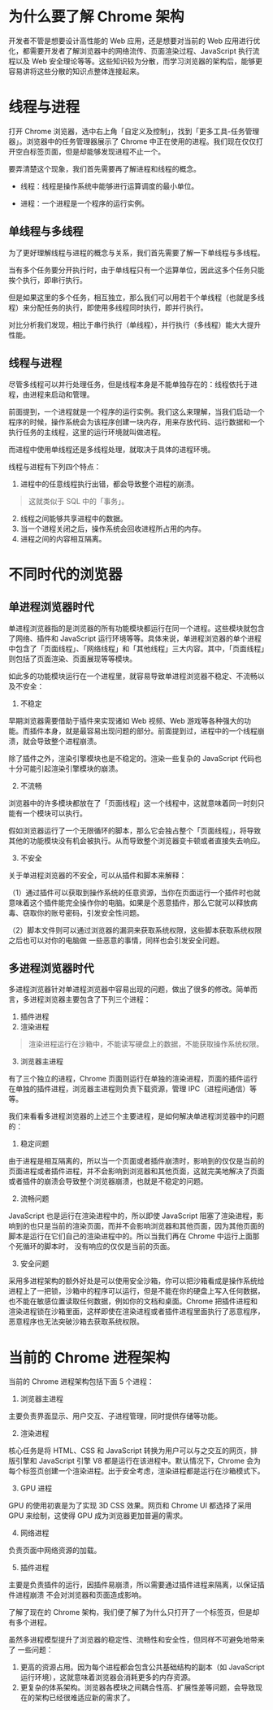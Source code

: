 # 为什么要了解 Chrome 架构

开发者不管是想要设计高性能的 Web 应用，还是想要对当前的 Web 应用进行优化，都需要开发者了解浏览器中的网络流传、页面渲染过程、JavaScript 执行流程以及 Web 安全理论等等。这些知识较为分散，而学习浏览器的架构后，能够更容易讲将这些分散的知识点整体连接起来。

# 线程与进程

打开 Chrome 浏览器，选中右上角「自定义及控制」，找到「更多工具-任务管理器」。浏览器中的任务管理器展示了 Chrome 中正在使用的进程。我们现在仅仅打开空白标签页面，但是却能够发现进程不止一个。

要弄清楚这个现象，我们首先需要再了解进程和线程的概念。

+ 线程：线程是操作系统中能够进行运算调度的最小单位。

+ 进程：一个进程是一个程序的运行实例。

## 单线程与多线程

为了更好理解线程与进程的概念与关系，我们首先需要了解一下单线程与多线程。

当有多个任务要分开执行时，由于单线程只有一个运算单位，因此这多个任务只能挨个执行，即串行执行。

但是如果这里的多个任务，相互独立，那么我们可以用若干个单线程（也就是多线程）来分配任务的执行，即使用多线程同时执行，即并行执行。

对比分析我们发现，相比于串行执行（单线程），并行执行（多线程）能大大提升性能。

## 线程与进程

尽管多线程可以并行处理任务，但是线程本身是不能单独存在的：线程依托于进程，由进程来启动和管理。

前面提到，一个进程就是⼀个程序的运⾏实例。我们这么来理解，当我们启动⼀个程序的时候，操作系统会为该程序创建⼀块内存，用来存放代码、运行数据和⼀个执行任务的主线程，这里的运行环境就叫做进程。

而进程中使用单线程还是多线程处理，就取决于具体的进程环境。

线程与进程有下列四个特点：

1. 进程中的任意线程执行出错，都会导致整个进程的崩溃。

> 这就类似于 SQL 中的「事务」。

2. 线程之间能够共享进程中的数据。
3. 当⼀个进程关闭之后，操作系统会回收进程所占用的内存。
4. 进程之间的内容相互隔离。

# 不同时代的浏览器

## 单进程浏览器时代

单进程浏览器指的是浏览器的所有功能模块都运行在同一个进程。这些模块就包含了网络、插件和 JavaScript 运行环境等等。具体来说，单进程浏览器的单个进程中包含了「页面线程」、「网络线程」和「其他线程」三大内容。其中，「页面线程」则包括了页面渲染、页面展现等等模块。

如此多的功能模块运⾏在⼀个进程⾥，就容易导致单进程浏览器不稳定、不流畅以及不安全：

1. 不稳定

早期浏览器需要借助于插件来实现诸如 Web 视频、Web 游戏等各种强⼤的功能。而插件本身，就是最容易出现问题的部分。前面提到过，进程中的一个线程崩溃，就会导致整个进程崩溃。

除了插件之外，渲染引擎模块也是不稳定的。渲染一些复杂的 JavaScript 代码也十分可能引起渲染引擎模块的崩溃。

2. 不流畅

浏览器中的许多模块都放在了「页面线程」这一个线程中，这就意味着同一时刻只能有一个模块可以执行。

假如浏览器运行了一个无限循环的脚本，那么它会独占整个「页面线程」，将导致其他的功能模块没有机会被执⾏。从而导致整个浏览器变卡顿或者直接失去响应。

3. 不安全

关于单进程浏览器的不安全，可以从插件和脚本来解释：

（1）通过插件可以获取到操作系统的任意资源，当你在页面运⾏⼀个插件时也就意味着这个插件能完全操作你的电脑。如果是个恶意插件，那么它就可以释放病毒、窃取你的账号密码，引发安全性问题。

（2）脚本文件则可以通过浏览器的漏洞来获取系统权限，这些脚本获取系统权限之后也可以对你的电脑做 ⼀些恶意的事情，同样也会引发安全问题。

## 多进程浏览器时代

多进程浏览器针对单进程浏览器中容易出现的问题，做出了很多的修改。简单而言，多进程浏览器主要包含了下列三个进程：

1. 插件进程
2. 渲染进程

> 渲染进程运行在沙箱中，不能读写硬盘上的数据，不能获取操作系统权限。

3. 浏览器主进程

有了三个独立的进程，Chrome 页面则运行在单独的渲染进程，页面的插件运行在单独的插件进程，浏览器主进程则负责下载资源，管理 IPC（进程间通信）等等。

我们来看看多进程浏览器的上述三个主要进程，是如何解决单进程浏览器中的问题的：

1. 稳定问题

由于进程是相互隔离的，所以当⼀个⻚⾯或者插件崩溃时，影响到的仅仅是当前的页面进程或者插件进程，并不会影响到浏览器和其他页面，这就完美地解决了⻚⾯或者插件的崩溃会导致整个浏览器崩溃，也就是不稳定的问题。

2. 流畅问题

JavaScript 也是运⾏在渲染进程中的，所以即使 JavaScript 阻塞了渲染进程，影响到的也只是当前的渲染页面，而并不会影响浏览器和其他页面，因为其他页面的脚本是运行在它们自己的渲染进程中的。所以当我们再在 Chrome 中运行上面那个死循环的脚本时， 没有响应的仅仅是当前的⻚⾯。

3. 安全问题

采⽤多进程架构的额外好处是可以使⽤安全沙箱，你可以把沙箱看成是操作系统给进程上了⼀把锁，沙箱中的程序可以运行，但是不能在你的硬盘上写⼊任何数据，也不能在敏感位置读取任何数据，例如你的文档和桌⾯。Chrome 把插件进程和渲染进程锁在沙箱里面，这样即使在渲染进程或者插件进程里面执行了恶意程序，恶意程序也⽆法突破沙箱去获取系统权限。

# 当前的 Chrome 进程架构

当前的 Chrome 进程架构包括下面 5 个进程：

1. 浏览器主进程

主要负责界面显示、用户交互、⼦进程管理，同时提供存储等功能。

2. 渲染进程

核⼼任务是将 HTML、CSS 和 JavaScript 转换为用户可以与之交互的网页，排版引擎和 JavaScript 引擎 V8 都是运⾏在该进程中。默认情况下，Chrome 会为每个标签页创建⼀个渲染进程。出于安全考虑，渲染进程都是运⾏在沙箱模式下。

3. GPU 进程

GPU 的使用初衷是为了实现 3D CSS 效果。网页和 Chrome UI 都选择了采用 GPU 来绘制，这使得 GPU 成为浏览器更加普遍的需求。

4. 网络进程

负责页面中网络资源的加载。

5. 插件进程

主要是负责插件的运行，因插件易崩溃，所以需要通过插件进程来隔离，以保证插件进程崩溃 不会对浏览器和页面造成影响。

了解了现在的 Chrome 架构，我们便了解了为什么只打开了一个标签页，但是却有多个进程。

虽然多进程模型提升了浏览器的稳定性、流畅性和安全性，但同样不可避免地带来了 ⼀些问题：

1. 更高的资源占⽤。因为每个进程都会包含公共基础结构的副本（如 JavaScript 运⾏环境），这就意味着浏览器会消耗更多的内存资源。
2. 更复杂的体系架构。浏览器各模块之间耦合性高、扩展性差等问题，会导致现在的架构已经很难适应新的需求了。